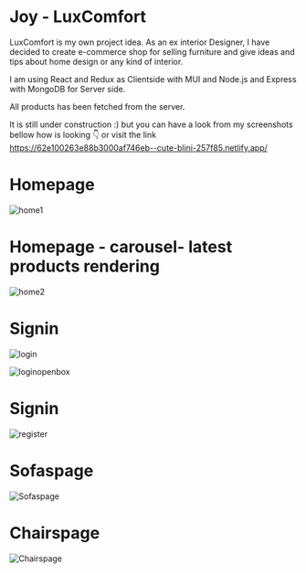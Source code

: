 # Joy - LuxComfort

LuxComfort is my own project idea.
As an ex interior Designer, I have decided to create e-commerce shop for selling furniture and give ideas and tips about home design or any 
kind of interior.

I am using React and Redux as Clientside with MUI and Node.js and Express with MongoDB for Server side. 

All products has been fetched from the server.

It is still under construction :) but you can have a look from my screenshots bellow how is looking 👇 or visit the link https://62e100263e88b3000af746eb--cute-blini-257f85.netlify.app/ 

# Homepage

![home1](https://user-images.githubusercontent.com/66255010/122930457-4c99ab00-d36c-11eb-824c-0b417ebb6e4e.png)

# Homepage - carousel- latest products rendering

![home2](https://user-images.githubusercontent.com/66255010/122930713-81a5fd80-d36c-11eb-83b2-e587d78feb49.png)

# Signin

![login](https://user-images.githubusercontent.com/66255010/122930852-9f736280-d36c-11eb-8b7b-8d9de422b737.png)

![loginopenbox](https://user-images.githubusercontent.com/66255010/122930960-b914aa00-d36c-11eb-8ccd-d4ab62661acb.png)


# Signin

![register](https://user-images.githubusercontent.com/66255010/122930887-a7330700-d36c-11eb-8fc3-c99e2bf394b7.png)


# Sofaspage

![Sofaspage](https://user-images.githubusercontent.com/66255010/122931019-ca5db680-d36c-11eb-9b10-9723bd420a4d.png)

# Chairspage

![Chairspage](https://user-images.githubusercontent.com/66255010/122931216-f9742800-d36c-11eb-9954-0fa4a061e3ed.png)




